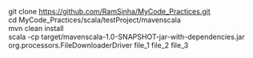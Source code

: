 git clone https://github.com/RamSinha/MyCode_Practices.git  
cd MyCode_Practices/scala/testProject/mavenscala  
mvn clean install  
scala -cp target/mavenscala-1.0-SNAPSHOT-jar-with-dependencies.jar  org.processors.FileDownloaderDriver <localDirectoryPath> file_1 file_2 file_3   
